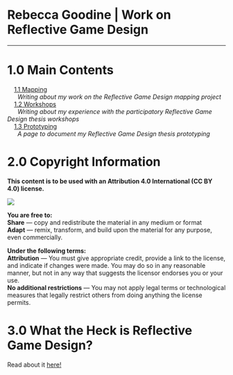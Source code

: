  # Rebecca Goodine  | Work on Reflective Game Design 
--- 

# 1.0 Main Contents

&nbsp;&nbsp;&nbsp;&nbsp;[1.1 Mapping](Mapping.md)  
&nbsp;&nbsp;&nbsp;&nbsp;&nbsp;&nbsp;<i>Writing about my work on the Reflective Game Design mapping project</i>   
&nbsp;&nbsp;&nbsp;&nbsp;[1.2 Workshops](Workshops.md)  
 &nbsp;&nbsp;&nbsp;&nbsp;&nbsp;&nbsp;<i>Writing about my experience with the participatory Reflective Game Design thesis workshops</i>   
&nbsp;&nbsp;&nbsp;&nbsp;[1.3 Prototyping](Prototyping.md)  
 &nbsp;&nbsp;&nbsp;&nbsp;&nbsp;&nbsp;<i>A page to document my Reflective Game Design thesis prototyping</i>   

# 2.0 Copyright Information

<b>This content is to be used with an Attribution 4.0 International (CC BY 4.0) license. </b>

![](https://i.creativecommons.org/l/by/4.0/88x31.png)

<b> You are free to: </b>   
<b>Share</b> — copy and redistribute the material in any medium or format  
<b>Adapt</b> — remix, transform, and build upon the material for any purpose, even commercially.  

<b>Under the following terms:</b>  
<b>Attribution</b> — You must give appropriate credit, provide a link to the license, and indicate if changes were made. You may do so in any reasonable manner, but not in any way that suggests the licensor endorses you or your use.  
<b>No additional restrictions</b> — You may not apply legal terms or technological measures that legally restrict others from doing anything the license permits.  

# 3.0 What the Heck is Reflective Game Design?
Read about it [here!](https://link.springer.com/chapter/10.1007/978-981-10-1891-6_1)

